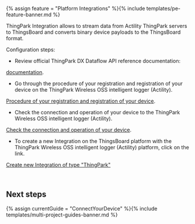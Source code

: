 {% assign feature = "Platform Integrations" %}{% include templates/pe-feature-banner.md %}


ThingPark Integration allows to stream data from Actility ThingPark servers to ThingsBoard and converts binary device payloads to the ThingsBoard format.

<object width="100%" style="max-width: max-content;" data="/images/user-guide/integrations/thingpark-integration.svg"></object>

Configuration steps:
- Review official  ThingPark DX Dataflow API reference documentation:
    
[documentation](https://dx-api.thingpark.com/dataflow/latest/doc/index.html#uplink-data-reception).

- Go through the procedure of your registration and registration of your device on the ThingPark Wireless OSS intelligent logger (Actility).

[Procedure of your registration and registration of your device](https://thingparkenterprise.eu.actility.com/tpe/#/login).

- Check the connection and operation of your device to the ThingPark Wireless OSS intelligent logger (Actility).

[Check the connection and operation of your device](https://thingparkenterprise.eu.actility.com/thingpark/wlogger/gui/).

- To create a new Integration on the ThingsBoard platform with the ThingPark Wireless OSS intelligent logger (Actility) platform, click on the link.   
 
[Create new Integration of type "ThingPark"](/docs/samples/abeeway/tracker)

<br>

## Next steps
 
 {% assign currentGuide = "ConnectYourDevice" %}{% include templates/multi-project-guides-banner.md %}
